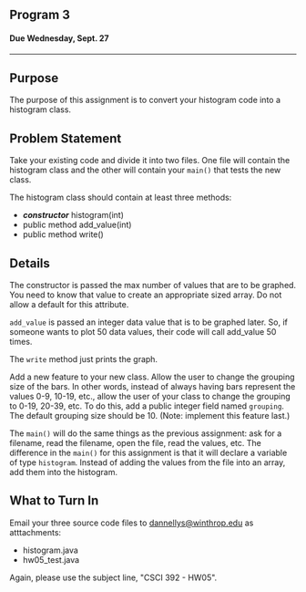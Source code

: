 ## Program 3
#### Due Wednesday, Sept. 27

------------------------------

Purpose
------------------------------
The purpose of this assignment is to convert your histogram code into a histogram class.

Problem Statement
------------------------------
Take your existing code and divide it into two files. One file will contain the histogram class and the other will
contain your `main()` that tests the new class.

The histogram class should contain at least three methods:
- ***constructor*** histogram(int)
- public method add_value(int) 
- public method write() 

Details
------------------------------
The constructor is passed the max number of values that are to be graphed. You need to know that value to create an
appropriate sized array. Do not allow a default for this attribute.

`add_value` is passed an integer data value that is to be graphed later. So, if someone wants to plot 50 data values,
their code will call add_value 50 times.

The `write` method just prints the graph.

Add a new feature to your new class. Allow the user to change the grouping size of the bars. In other words, instead of
always having bars represent the values 0-9, 10-19, etc., allow the user of your class to change the grouping to 0-19,
20-39, etc. To do this, add a public integer field named `grouping`. The default grouping size should be 10.
(Note: implement this feature last.)

The `main()` will do the same things as the previous assignment: ask for a filename, read the filename, open the file,
read the values, etc. The difference in the `main()` for this assignment is that it will declare a variable of type
`histogram`. Instead of adding the values from the file into an array, add them into the histogram. 

What to Turn In
------------------------------
Email your three source code files to dannellys@winthrop.edu as atttachments:
- histogram.java
- hw05_test.java

Again, please use the subject line, "CSCI 392 - HW05". 
